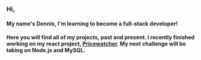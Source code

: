 ### Hi, 

#### My name's Dennis, I'm learning to become a full-stack developer!
#### Here you will find all of my projects, past and present. I recently finished working on my react project, [Pricewatcher](https://djkean.github.io/pricewatcher/). My next challenge will be taking on Node.js and MySQL.
